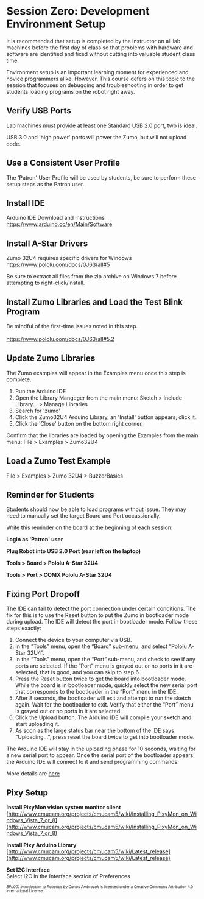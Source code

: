 # Session Zero: Development Environment Setup

It is recommended that setup is completed by the instructor
on all lab machines before the first day of class so that problems
with hardware and software are identified and fixed without cutting into
valuable student class time.

Environment setup is an important learning moment for experienced and novice
programmers alike.  However, This course defers on this topic to the
session that focuses on debugging and troubleshooting in order to get
students loading programs on the robot right away.

## Verify USB Ports
Lab machines must provide at least one Standard USB 2.0 port, two is ideal.

USB 3.0 and 'high power' ports will power the Zumo, but will not upload code.

## Use a Consistent User Profile
The 'Patron' User Profile will be used by students, be sure to perform these setup steps as the Patron user.

## Install IDE
Arduino IDE Download and instructions<br>
https://www.arduino.cc/en/Main/Software

## Install A-Star Drivers
Zumo 32U4 requires specific drivers for Windows<br>
https://www.pololu.com/docs/0J63/all#5

Be sure to extract all files from the zip archive on Windows 7 before attempting to right-click/install.

## Install Zumo Libraries and Load the Test Blink Program
Be mindful of the first-time issues noted in this step.<br><br>
https://www.pololu.com/docs/0J63/all#5.2

## Update Zumo Libraries
The Zumo examples will appear in the Examples menu once this step is complete.

1. Run the Arduino IDE
2. Open the Library Mangeger from the main menu: Sketch > Include Library... > Manage Libraries
3. Search for 'zumo'
4. Click the Zumo32U4 Arduino Library, an 'Install' button appears, click it.
5. Click the 'Close' button on the bottom right corner.

Confirm that the libraries are loaded by opening the Examples from the main menu: File > Examples > Zumo32U4

## Load a Zumo Test Example
File > Examples > Zumo 32U4 > BuzzerBasics

## Reminder for Students
Students should now be able to load programs without issue.  They may need to manually set the target Board and Port occassionally.

Write this reminder on the board at the beginning of each session:

**Login as 'Patron' user**

**Plug Robot into USB 2.0 Port (rear left on the laptop)**

**Tools > Board > Pololu A-Star 32U4**

**Tools > Port > COMX Pololu A-Star 32U4**

## Fixing Port Dropoff

The IDE can fail to detect the port connection under certain conditions.  The fix for this is to use the Reset button to put the Zumo in bootloader mode during upload.  The IDE will detect the port in bootloader mode.  Follow these steps exactly:

1. Connect the device to your computer via USB.
2. In the “Tools” menu, open the “Board” sub-menu, and select “Pololu A-Star 32U4”.
3. In the “Tools” menu, open the “Port” sub-menu, and check to see if any ports are selected. If the “Port” menu is grayed out or no ports in it are selected, that is good, and you can skip to step 6.
4. Press the Reset button twice to get the board into bootloader mode.  While the board is in bootloader mode, quickly select the new serial port that corresponds to the bootloader in the “Port” menu in the IDE.
5. After 8 seconds, the bootloader will exit and attempt to run the sketch again. Wait for the bootloader to exit. Verify that either the “Port” menu is grayed out or no ports in it are selected.
6. Click the Upload button. The Arduino IDE will compile your sketch and start uploading it.
7. As soon as the large status bar near the bottom of the IDE says “Uploading…”, press reset the board twice to get into bootloader mode.

The Arduino IDE will stay in the uploading phase for 10 seconds, waiting for a new serial port to appear. Once the serial port of the bootloader appears, the Arduino IDE will connect to it and send programming commands.

More details are [here](https://www.pololu.com/docs/0J63/9.1)

## Pixy Setup

**Install PixyMon vision system monitor client**<br>
[http://www.cmucam.org/projects/cmucam5/wiki/Installing_PixyMon_on_Windows_Vista_7_or_8](http://www.cmucam.org/projects/cmucam5/wiki/Installing_PixyMon_on_Windows_Vista_7_or_8)

**Install Pixy Arduino Library**<br>
[http://www.cmucam.org/projects/cmucam5/wiki/Latest_release](http://www.cmucam.org/projects/cmucam5/wiki/Latest_release)<br>

**Set I2C Interface**<br>
Select I2C in the Interface section of Preferences<br>


<sup><sub>*BPL001 Introduction to Robotics by Carlos Ambrozak* is licensed under a Creative Commons Attribution 4.0 International License.</sub></sup>

